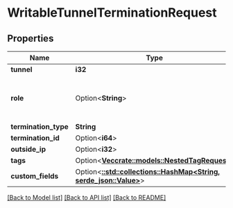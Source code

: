 # WritableTunnelTerminationRequest

## Properties

Name | Type | Description | Notes
------------ | ------------- | ------------- | -------------
**tunnel** | **i32** |  | 
**role** | Option<**String**> | * `peer` - Peer * `hub` - Hub * `spoke` - Spoke | [optional]
**termination_type** | **String** |  | 
**termination_id** | Option<**i64**> |  | [optional]
**outside_ip** | Option<**i32**> |  | [optional]
**tags** | Option<[**Vec<crate::models::NestedTagRequest>**](NestedTagRequest.md)> |  | [optional]
**custom_fields** | Option<[**::std::collections::HashMap<String, serde_json::Value>**](serde_json::Value.md)> |  | [optional]

[[Back to Model list]](../README.md#documentation-for-models) [[Back to API list]](../README.md#documentation-for-api-endpoints) [[Back to README]](../README.md)


